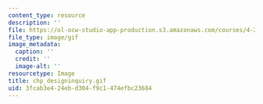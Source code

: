 ```yaml
---
content_type: resource
description: ''
file: https://ol-ocw-studio-app-production.s3.amazonaws.com/courses/4-273-introduction-to-design-inquiry-fall-2004/3fcab3e424ebd304f9c1474efbc23684_chp_designinquiry.gif
file_type: image/gif
image_metadata:
  caption: ''
  credit: ''
  image-alt: ''
resourcetype: Image
title: chp_designinquiry.gif
uid: 3fcab3e4-24eb-d304-f9c1-474efbc23684
---
```

